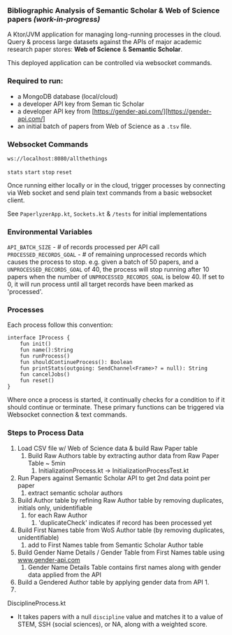 ### Bibliographic Analysis of Semantic Scholar & Web of Science papers *(work-in-progress)*

A Ktor/JVM application for managing long-running processes in the cloud. Query & process large 
datasets against the APIs of major academic research paper stores: **Web of Science** & **Semantic Scholar**.

This deployed application can be controlled via websocket commands.

### Required to run:

- a MongoDB database (local/cloud)
- a developer API key from Seman tic Scholar
- a developer API key from [https://gender-api.com/][https://gender-api.com/]
- an initial batch of papers from Web of Science as a `.tsv` file.

### Websocket Commands
`ws://localhost:8080/allthethings`

`stats` `start` `stop` `reset`

Once running either locally or in the cloud, trigger processes by connecting via Web
socket and send plain text commands from a basic websocket client.
 
See `PaperlyzerApp.kt`, `Sockets.kt` & `/tests` for initial implementations

### Environmental Variables
`API_BATCH_SIZE` - # of records processed per API call
`PROCESSED_RECORDS_GOAL` - # of remaining unprocessed records which causes the process to stop.
e.g. given a batch of 50 papers, and a `UNPROCESSED_RECORDS_GOAL` of 40, the process will stop running after 10 papers
when the number of `UNPROCESSED_RECORDS_GOAL` is below 40.  If set to 0, it will run process until all target records
have been marked as 'processed'.

### Processes
Each process follow this convention:
```
interface IProcess {
    fun init()
    fun name():String
    fun runProcess()
    fun shouldContinueProcess(): Boolean
    fun printStats(outgoing: SendChannel<Frame>? = null): String
    fun cancelJobs()
    fun reset()
}
```
Where once a process is started, it continually checks for a condition to if it should continue or terminate.
These primary functions can be triggered via Websocket connection & text commands.

### Steps to Process Data
1. Load CSV file w/ Web of Science data & build Raw Paper table
   1. Build Raw Authors table by extracting author data from Raw Paper Table ~ 5min 
      1. InitializationProcess.kt  -> InitializationProcessTest.kt
2. Run Papers against Semantic Scholar API to get 2nd data point per paper
   1. extract semantic scholar authors
3. Build Author table by refining Raw Author table by removing duplicates, initials only, unidentifiable 
   1. for each Raw Author
      1. 'duplicateCheck' indicates if record has been processed yet
4. Build First Names table from WoS Author table (by removing duplicates, unidentifiable)
   1. add to First Names table from Semantic Scholar Author table
5. Build Gender Name Details / Gender Table from First Names table using www.gender-api.com
   1. Gender Name Details Table contains first names along with gender data applied from the API
7. Build a Gendered Author table by applying gender data from API
   1. 
8. 




DisciplineProcess.kt
- It takes papers with a null `discipline` value and matches it to a value
of STEM, SSH (social sciences), or NA, along with a weighted score.
  



[https://gender-api.com/]: https://gender-api.com/
